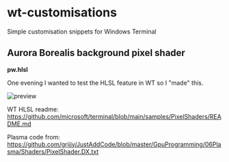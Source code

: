 # wt-customisations
Simple customisation snippets for Windows Terminal

## Aurora Borealis background pixel shader
**pw.hlsl**

One evening I wanted to test the HLSL feature in WT so I "made" this.

![preview](https://github.com/arttu-karpinlehto/wt-customisations/blob/main/pw-hlsl.gif)

WT HLSL readme: https://github.com/microsoft/terminal/blob/main/samples/PixelShaders/README.md

Plasma code from: https://github.com/grijjy/JustAddCode/blob/master/GpuProgramming/06Plasma/Shaders/PixelShader.DX.txt
